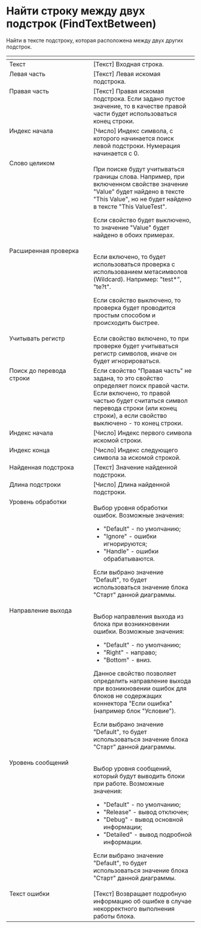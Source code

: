 # Найти строку между двух подстрок (FindTextBetween)

Найти в тексте подстроку, которая расположена между двух других подстрок.

<table data-header-hidden><thead><tr><th width="248" valign="top"></th><th width="301" valign="top"></th></tr></thead><tbody><tr><td valign="top">Текст</td><td valign="top">[Текст] Входная строка.</td></tr><tr><td valign="top">Левая часть</td><td valign="top">[Текст] Левая искомая подстрока.</td></tr><tr><td valign="top">Правая часть</td><td valign="top">[Текст] Правая искомая подстрока. Если задано пустое значение, то в качестве правой части будет использоваться конец строки.</td></tr><tr><td valign="top">Индекс начала</td><td valign="top">[Число] Индекс символа, с которого начинается поиск левой подстроки. Нумерация начинается с 0.</td></tr><tr><td valign="top">Слово целиком</td><td valign="top"><p>При поиске будут учитываться границы слова. Например, при включенном свойстве значение "Value" будет найдено в тексте "This Value", но не будет найдено в тексте "This ValueTest". </p><p></p><p>Если свойство будет выключено, то значение "Value" будет найдено в обоих примерах.</p></td></tr><tr><td valign="top">Расширенная проверка</td><td valign="top"><p>Если включено, то будет использоваться проверка с использованием метасимволов (Wildcard). Например: "test*", "te?t". </p><p></p><p>Если свойство выключено, то проверка будет проводится простым способом и происходить быстрее.</p></td></tr><tr><td valign="top">Учитывать регистр</td><td valign="top">Если свойство включено, то при проверке будет учитываться регистр символов, иначе он будет игнорироваться.</td></tr><tr><td valign="top">Поиск до перевода строки</td><td valign="top">Если свойство "Правая часть" не задана, то это свойство определяет поиск правой части. Если включено, то правой частью будет считаться символ перевода строки (или конец строки), а если свойство выключено - то конец строки.</td></tr><tr><td valign="top">Индекс начала</td><td valign="top">[Число] Индекс первого символа искомой строки.</td></tr><tr><td valign="top">Индекс конца</td><td valign="top">[Число] Индекс следующего символа за искомой строкой.</td></tr><tr><td valign="top">Найденная подстрока</td><td valign="top">[Текст] Значение найденной подстроки.</td></tr><tr><td valign="top">Длина подстроки</td><td valign="top">[Число] Длина найденной подстроки.</td></tr><tr><td valign="top">Уровень обработки</td><td valign="top"><p>Выбор уровня обработки ошибок. Возможные значения: </p><ul><li>"Default" - по умолчанию; </li><li>"Ignore" - ошибки игнорируются; </li><li>"Handle" - ошибки обрабатываются. </li></ul><p>Если выбрано значение "Default", то будет использоваться значение блока "Старт" данной диаграммы.</p></td></tr><tr><td valign="top">Направление выхода</td><td valign="top"><p>Выбор направления выхода из блока при возникновении ошибки. Возможные значения: </p><ul><li>"Default" - по умолчанию; </li><li>"Right" - направо; </li><li>"Bottom" - вниз. </li></ul><p>Данное свойство позволяет определить направление выхода при возникновении ошибок для блоков не содержащих коннектора "Если ошибка" (например блок "Условие"). </p><p></p><p>Если выбрано значение "Default", то будет использоваться значение блока "Старт" данной диаграммы.</p></td></tr><tr><td valign="top">Уровень сообщений</td><td valign="top"><p>Выбор уровня сообщений, который будут выводить блоки при работе. Возможные значения: </p><ul><li>"Default" - по умолчанию; </li><li>"Release" - вывод отключен; </li><li>"Debug" - вывод основной информации; </li><li>"Detailed" - вывод подробной информации. </li></ul><p>Если выбрано значение "Default", то будет использоваться значение блока "Старт" данной диаграммы.</p></td></tr><tr><td valign="top">Текст ошибки</td><td valign="top">[Текст] Возвращает подробную информацию об ошибке в случае некорректного выполнения работы блока.</td></tr></tbody></table>
